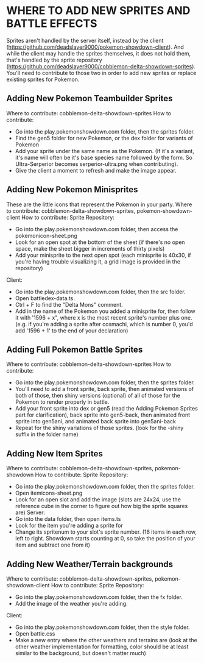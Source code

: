 WHERE TO ADD NEW SPRITES AND BATTLE EFFECTS    
==========
Sprites aren't handled by the server itself, instead by the client (https://github.com/deadslayer9000/pokemon-showdown-client). And while the client may handle the sprites themselves, it does not hold them, that's handled by the sprite repository (https://github.com/deadslayer9000/cobblemon-delta-showdown-sprites). You'll need to contribute to those two in order to add new sprites or replace existing sprites for Pokemon.

Adding New Pokemon Teambuilder Sprites
------

Where to contribute: cobblemon-delta-showdown-sprites
How to contribute:
- Go into the play.pokemonshowdown.com folder, then the sprites folder.
- Find the gen5 folder for new Pokemon, or the dex folder for variants of Pokemon
- Add your sprite under the same name as the Pokemon. (If it's a variant, it's name will often be it's base species name followed by the form. So Ultra-Serperior becomes serperior-ultra.png when contributing).
- Give the client a moment to refresh and make the image appear.

Adding New Pokemon Minisprites
-----
These are the little icons that represent the Pokemon in your party.
Where to contribute: cobblemon-delta-showdown-sprites, pokemon-showdown-client
How to contribute: 
Sprite Repository:
- Go into the play.pokemonshowdown.com folder, then access the pokemonicon-sheet.png
- Look for an open spot at the bottom of the sheet (if there's no open space, make the sheet bigger in increments of thirty pixels)
- Add your minisprite to the next open spot (each minisprite is 40x30, if you're having trouble visualizing it, a grid image is provided in the repository)

Client:
- Go into the play.pokemonshowdown.com folder, then the src folder.
- Open battledex-data.ts.
- Ctrl + F to find the "Delta Mons" comment.
- Add in the name of the Pokemon you added a minisprite for, then follow it with '1596 + x", where x is the most recent sprite's number plus one. (e.g. if you're adding a sprite after cosmachi, which is number 0, you'd add '1596 + 1' to the end of your declaration)

Adding Full Pokemon Battle Sprites
-----
Where to contribute: cobblemon-delta-showdown-sprites
How to contribute:
- Go into the play.pokemonshowdown.com folder, then the sprites folder.
- You'll need to add a front sprite, back sprite, then animated versions of both of those, then shiny versions (optional) of all of those for the Pokemon to render properly in battle.
- Add your front sprite into dex or gen5 (read the Adding Pokemon Sprites part for clarification), back sprite into gen5-back, then animated front sprite into gen5ani, and animated back sprite into gen5ani-back 
- Repeat for the shiny variations of those sprites. (look for the -shiny suffix in the folder name)

Adding New Item Sprites
-----
Where to contribute: cobblemon-delta-showdown-sprites, pokemon-showdown
How to contribute:
Sprite Repository:
- Go into the play.pokemonshowdown.com folder, then the sprites folder.
- Open itemicons-sheet.png
- Look for an open slot and add the image (slots are 24x24, use the reference cube in the corner to figure out how big the sprite squares are)
Server:
- Go into the data folder, then open items.ts
- Look for the item you're adding a sprite for
- Change its spritenum to your slot's sprite number. (16 items in each row, left to right. Showdown starts counting at 0, so take the position of your item and subtract one from it)

Adding New Weather/Terrain backgrounds
-----
Where to contribute: cobblemon-delta-showdown-sprites, pokemon-showdown-client
How to contribute:
Sprite Repository:
- Go into the play.pokemonshowdown.com folder, then the fx folder.
- Add the image of the weather you're adding.

Client:
- Go into the play.pokemonshowdown.com folder, then the style folder.
- Open battle.css
- Make a new entry where the other weathers and terrains are (look at the other weather implementation for formatting, color should be at least similar to the background, but doesn't matter much)
